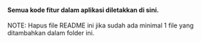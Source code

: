#### Semua kode fitur dalam aplikasi diletakkan di sini.

NOTE: Hapus file README ini jika sudah ada minimal 1 file yang ditambahkan dalam folder ini.